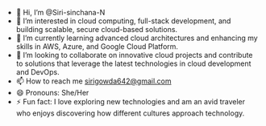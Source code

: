 - 👋 Hi, I’m @Siri-sinchana-N
- 👀 I’m interested in cloud computing, full-stack development, and building scalable, secure cloud-based solutions.
- 🌱 I’m currently learning advanced cloud architectures and enhancing my skills in AWS, Azure, and Google Cloud Platform.
- 💞️ I’m looking to collaborate on innovative cloud projects and contribute to solutions that leverage the latest technologies in cloud development and DevOps.
- 📫 How to reach me sirigowda642@gmail.com
- 😄 Pronouns: She/Her
- ⚡ Fun fact: I love exploring new technologies and am an avid traveler who enjoys discovering how different cultures approach technology.

<!---
Siri-sinchana-N/Siri-sinchana-N is a ✨ special ✨ repository because its `README.md` (this file) appears on your GitHub profile.
You can click the Preview link to take a look at your changes.
--->
